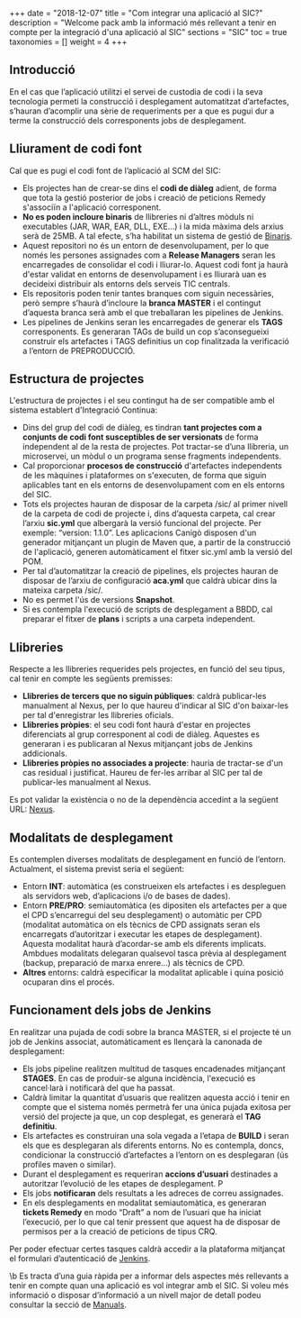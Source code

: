 +++
date        = "2018-12-07"
title       = "Com integrar una aplicació al SIC?"
description = "Welcome pack amb la informació més rellevant a tenir en compte per la integració d'una aplicació al SIC"
sections    = "SIC"
toc         = true
taxonomies  = []
weight 		= 4
+++

## Introducció

En el cas que l’aplicació utilitzi el servei de custodia de codi i la seva tecnologia permeti la construcció i desplegament automatitzat d’artefactes, s’hauran d’acomplir una sèrie de requeriments per a que es pugui dur a terme la construcció dels corresponents jobs de desplegament.

## Lliurament de codi font

Cal que es pugi el codi font de l’aplicació al SCM del SIC:

* Els projectes han de crear-se dins el **codi de diàleg** adient, de forma que tota la gestió posterior de jobs i creació de peticions Remedy s'associïn a l'aplicació corresponent.
* **No es poden incloure binaris** de llibreries ni d’altres mòduls ni executables (JAR, WAR, EAR, DLL, EXE...) i la mida màxima dels arxius serà de 25MB. A tal efecte, s’ha habilitat un sistema de gestió de [Binaris](https://bin.sic.intranet.gencat.cat).
* Aquest repositori no és un entorn de desenvolupament, per lo que només les persones assignades com a **Release Managers** seran les encarregades de consolidar el codi i lliurar-lo. Aquest codi font ja haurà d'estar validat en entorns de desenvolupament i es lliurarà uan es decideixi distribuir als entorns dels serveis TIC centrals.
* Els repositoris poden tenir tantes branques com siguin necessàries, però sempre s’haurà d’incloure la **branca MASTER** i el contingut d’aquesta branca serà amb el que treballaran les pipelines de Jenkins.
* Les pipelines de Jenkins seran les encarregades de generar els **TAGS** corresponents. Es generaran TAGs de build un cop s’aconsegueixi construir els artefactes i TAGS definitius un cop finalitzada la verificació a l’entorn de PREPRODUCCIÓ.

## Estructura de projectes
L'estructura de projectes i el seu contingut ha de ser compatible amb el sistema establert d'Integració Continua:

* Dins del grup del codi de diàleg, es tindran **tant projectes com a conjunts de codi font susceptibles de ser versionats** de forma independent al de la resta de projectes. Pot tractar-se d’una llibreria, un microservei, un mòdul o un programa sense fragments independents.
* Cal proporcionar **procesos de construcció** d'artefactes independents de les màquines i plataformes on s'executen, de forma que siguin aplicables tant en els entorns de desenvolupament com en els entorns del SIC.
* Tots els projectes hauran de disposar de la carpeta /sic/ al primer nivell de la carpeta de codi de projecte i, dins d’aquesta carpeta, cal crear l’arxiu **sic.yml** que albergarà la versió funcional del projecte. Per exemple: “version: 1.1.0”.
Les aplicacions Canigò disposen d'un generador mitjançant un plugin de Maven que, a partir de la construcció de l'aplicació, generen automàticament el fitxer sic.yml amb la versió del POM.
* Per tal d’automatitzar la creació de pipelines, els projectes hauran de disposar de l’arxiu de configuració **aca.yml** que caldrà ubicar dins la mateixa carpeta /sic/.
* No es permet l'ús de versions **Snapshot**.
* Si es contempla l'execució de scripts de desplegament a BBDD, cal preparar el fitxer de **plans** i scripts a una carpeta independent. 

## Llibreries
Respecte a les llibreries requerides pels projectes, en funció del seu tipus, cal tenir en compte les següents premisses:

* **Llibreries de tercers que no siguin públiques**: caldrà publicar-les manualment al Nexus, per lo que haureu d'indicar al SIC d'on baixar-les per tal d'enregistrar les llibreries oficials.
* **Llibreries pròpies**: el seu codi font haurà d'estar en projectes diferenciats al grup corresponent al codi de diàleg. Aquestes es generaran i es publicaran al Nexus mitjançant jobs de Jenkins addicionals.
* **Llibreries pròpies no associades a projecte**: hauria de tractar-se d'un cas residual i justificat. Haureu de fer-les arribar al SIC per tal de publicar-les manualment al Nexus.

Es pot validar la existència o no de la dependència accedint a la següent URL: [Nexus](https://hudson.intranet.gencat.cat/nexus).

## Modalitats de desplegament
Es contemplen diverses modalitats de desplegament en funció de l’entorn. Actualment, el sistema previst seria el següent:

* Entorn **INT**: automàtica (es construeixen els artefactes i es despleguen als servidors web, d’aplicacions i/o de bases de dades).
* Entorn **PRE/PRO**: semiautomàtica (es dipositen els artefactes per a que el CPD s’encarregui del seu desplegament) o automàtic per CPD (modalitat automàtica on els tècnics de CPD assignats seran els encarregats d’autoritzar i executar les etapes de desplegament). Aquesta modalitat haurà d’acordar-se amb els diferents implicats. Ambdues modalitats delegaran qualsevol tasca prèvia al desplegament (backup, preparació de marxa enrere...) als tècnics de CPD.
* **Altres** entorns: caldrà especificar la modalitat aplicable i quina posició ocuparan dins el procés.

## Funcionament dels jobs de Jenkins
En realitzar una pujada de codi sobre la branca MASTER, si el projecte té un job de Jenkins associat, automàticament es llençarà la canonada de desplegament:

* Els jobs pipeline realitzen multitud de tasques encadenades mitjançant **STAGES**. En cas de produir-se alguna incidència, l'execució es cancel·larà i notificarà del que ha passat.
* Caldrà limitar la quantitat d’usuaris que realitzen aquesta acció i tenir en compte que el sistema només permetrà fer una única pujada exitosa per versió del projecte ja que, un cop desplegat, es generarà el **TAG definitiu**.
* Els artefactes es construiran una sola vegada a l’etapa de **BUILD** i seran els que es desplegaran als diferents entorns. No es contempla, doncs, condicionar la construcció d’artefactes a l’entorn on es desplegaran (ús profiles maven o similar).
* Durant el desplegament es requeriran **accions d’usuari** destinades a autoritzar l’evolució de les etapes de desplegament. P
* Els jobs **notificaran** dels resultats a les adreces de correu assignades.
* En els desplegaments en modalitat semiautomàtica, es generaran **tickets Remedy** en modo “Draft” a nom de l’usuari que ha iniciat l’execució, per lo que cal tenir pressent que aquest ha de disposar de permisos per a la creació de peticions de tipus CRQ.

Per poder efectuar certes tasques caldrà accedir a la plataforma mitjançat el formulari d’autenticació de [Jenkins](https://hudson.intranet.gencat.cat/hudson).

\b
Es tracta d’una guia ràpida per a informar dels aspectes més rellevants a tenir en compte quan una aplicació es vol integrar amb el SIC. Si voleu més informació o disposar d’informació a un nivell major de detall podeu consultar la secció de [Manuals](https://canigo.ctti.gencat.cat/sic/manuals).
